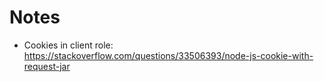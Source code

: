 # Notes

- Cookies in client role: https://stackoverflow.com/questions/33506393/node-js-cookie-with-request-jar